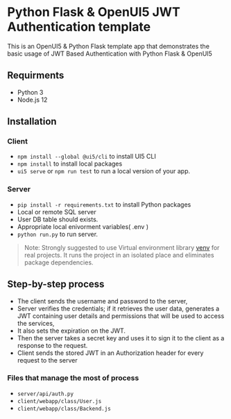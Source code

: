 #   Python Flask & OpenUI5 JWT Authentication template
This is an OpenUI5 & Python Flask template app that demonstrates the basic usage of JWT Based Authentication  with Python Flask & OpenUI5 

## Requirments
- Python 3
- Node.js 12

## Installation
### Client
- `npm install --global @ui5/cli` to install UI5 CLI
- `npm install` to install local packages
- `ui5 serve` or `npm run test` to run a local version of your app.

### Server
- `pip install -r requirements.txt` to install Python packages
- Local or remote SQL server 
- User DB table should exists.
- Appropriate local enivorment variables( .env )  
- `python run.py` to run server. 

> Note: Strongly suggested to use Virtual environment library [venv](https://docs.python.org/3/library/venv.html) for real projects. It runs the project in an isolated place and eliminates package dependencies.


## Step-by-step process
- The client sends the username and password to the server,
- Server verifies the credentials; if it retrieves the user data, generates a JWT containing user details and permissions that will be used to access the services, 
- It also sets the expiration on the JWT.
- Then the server takes a secret key and uses it to sign it to the client as a response to the request.
- Client sends the stored JWT in an Authorization header for every request to the server
### Files that manage the most of process 
-   `server/api/auth.py`
-   `client/webapp/class/User.js`  
-   `client/webapp/class/Backend.js` 
